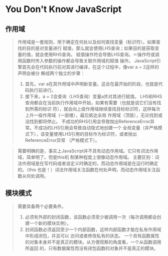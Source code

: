 # You Don't Know JavaScript

## 作用域

> 作用域是一套规则，用于确定在何处以及如何查找变量（标识符）。如果查找的目的是对变量进行
赋值，那么就会使用LHS查询；如果目的是获取变量的值，就会使用RHS查询。
赋值操作符会导致LHS查询。＝操作符或调用函数时传入参数的操作都会导致关联作用域的赋值
操作。
JavaScript引擎首先会在代码执行前对其进行编译，在这个过程中，像var a = 2这样的声明会被分
解成两个独立的步骤：
> 1. 首先，var a在其作用域中声明新变量。这会在最开始的阶段，也就是代码执行前进行。
> 2. 接下来，a = 2会查询（LHS查询）变量a并对其进行赋值。
LHS和RHS查询都会在当前执行作用域中开始，如果有需要（也就是说它们没有找到所需的标识
符），就会向上级作用域继续查找目标标识符，这样每次上升一级作用域（一层楼），最后抵达全局
作用域（顶层），无论找到或没找到都将停止。
不成功的RHS引用会导致抛出ReferenceError异常。不成功的LHS引用会导致自动隐式地创建一个
全局变量（非严格模式下），该变量使用LHS引用的目标作为标识符，或者抛出ReferenceError异常
（严格模式下）。


> 需要明确的是，事实上JavaScript并不具有动态作用域。它只有词法作用域，简单明了。但是this机
制某种程度上很像动态作用域。
主要区别：词法作用域是在写代码或者说定义时确定的，而动态作用域是在运行时确定的。（this
也是！）词法作用域关注函数在何处声明，而动态作用域关注函数从何处调用。


## 模块模式

> 需要具备两个必要条件。
> 1. 必须有外部的封闭函数，该函数必须至少被调用一次（每次调用都会创建一个新的模块实例）。
> 2. 封闭函数必须返回至少一个内部函数，这样内部函数才能在私有作用域中形成闭包，并且可以
访问或者修改私有的状态。
一个具有函数属性的对象本身并不是真正的模块。从方便观察的角度看，一个从函数调用所返回
的，只有数据属性而没有闭包函数的对象并不是真正的模块。
